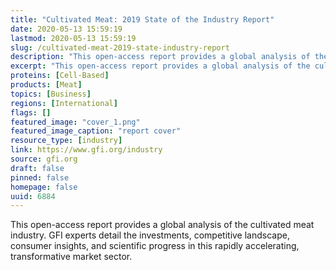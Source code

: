 ```yaml
---
title: "Cultivated Meat: 2019 State of the Industry Report"
date: 2020-05-13 15:59:19
lastmod: 2020-05-13 15:59:19
slug: /cultivated-meat-2019-state-industry-report
description: "This open-access report provides a global analysis of the cultivated meat industry. GFI experts detail the investments, competitive landscape, consumer insights, and scientific progress in this rapidly accelerating, transformative market sector."
excerpt: "This open-access report provides a global analysis of the cultivated meat industry. GFI experts detail the investments, competitive landscape, consumer insights, and scientific progress in this rapidly accelerating, transformative market sector."
proteins: [Cell-Based]
products: [Meat]
topics: [Business]
regions: [International]
flags: []
featured_image: "cover_1.png"
featured_image_caption: "report cover"
resource_type: [industry]
link: https://www.gfi.org/industry
source: gfi.org
draft: false
pinned: false
homepage: false
uuid: 6884
---
```

This open-access report provides a global analysis of the cultivated
meat industry. GFI experts detail the investments, competitive
landscape, consumer insights, and scientific progress in this rapidly
accelerating, transformative market sector.
